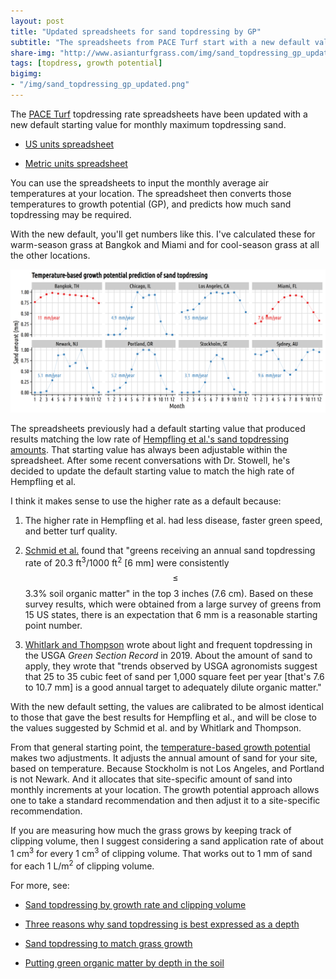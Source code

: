 ```yaml
---
layout: post
title: "Updated spreadsheets for sand topdressing by GP"
subtitle: "The spreadsheets from PACE Turf start with a new default value"
share-img: "http://www.asianturfgrass.com/img/sand_topdressing_gp_updated.png"
tags: [topdress, growth potential]
bigimg:
- "/img/sand_topdressing_gp_updated.png" 
---
```


The [PACE Turf](https://www.paceturf.org/) topdressing rate spreadsheets have been updated with a new default starting value for monthly maximum topdressing sand.

* [US units spreadsheet](https://www.paceturf.org/PTRI/Documents/Sand_GP_1.xls)

* [Metric units spreadsheet](https://www.paceturf.org/PTRI/Documents/Sand_GP_1_metric.xls)

You can use the spreadsheets to input the monthly average air temperatures at your location. The spreadsheet then converts those temperatures to growth potential (GP), and predicts how much sand topdressing may be required. 

With the new default, you'll get numbers like this. I've calculated these for warm-season grass at Bangkok and Miami and for cool-season grass at all the other locations.

![chart of monthly sand amounts at 8 cities](/img/sand_topdressing_gp_updated.png)

The spreadsheets previously had a default starting value that produced results matching the low rate of [Hempfling et al.'s sand topdressing amounts]( https://doi.org/10.2135/cropsci2016.06.0492). That starting value has always been adjustable within the spreadsheet. After some recent conversations with Dr. Stowell, he's decided to update the default starting value to match the high rate of Hempfling et al.

I think it makes sense to use the higher rate as a default because:

1. The higher rate in Hempfling et al. had less disease, faster green speed, and better turf quality.

2. [Schmid et al.](https://dx.doi.org/10.2134/ATS-2014-0031-BR) found that "greens receiving an annual sand topdressing rate of 20.3 ft<sup>3</sup>/1000 ft<sup>2</sup> [6 mm] were consistently $$\leq$$ 3.3% soil organic matter" in the top 3 inches (7.6 cm). Based on these survey results, which were obtained from a large survey of greens from 15 US states, there is an expectation that 6 mm is a reasonable starting point number.

3. [Whitlark and Thompson](https://gsr.lib.msu.edu/article/whitlark-thompson-light-5-3-19.pdf) wrote about light and frequent topdressing in the USGA *Green Section Record* in 2019. About the amount of sand to apply, they wrote that "trends observed by USGA agronomists suggest that 25 to 35 cubic feet of sand per 1,000 square feet per year [that's 7.6 to 10.7 mm] is a good annual target to adequately dilute organic matter."

With the new default setting, the values are calibrated to be almost identical to those that gave the best results for Hempfling et al., and will be close to the values suggested by Schmid et al. and by Whitlark and Thompson.

From that general starting point, the [temperature-based growth potential](http://www.files.asianturfgrass.com/201306_growth_potential.pdf) makes two adjustments. It adjusts the annual amount of sand for your site, based on temperature. Because Stockholm is not Los Angeles, and Portland is not Newark. And it allocates that site-specific amount of sand into monthly increments at your location. The growth potential approach allows one to take a standard recommendation and then adjust it to a site-specific recommendation.

If you are measuring how much the grass grows by keeping track of clipping volume, then I suggest considering a sand application rate of about 1 cm<sup>3</sup> for every 1 cm<sup>3</sup> of clipping volume. That works out to 1 mm of sand for each 1 L/m<sup>2</sup> of clipping volume.

For more, see:

* [Sand topdressing by growth rate and clipping volume](https://www.asianturfgrass.com/2020-05-01-sand-topdressing-by-growth-rate/)

* [Three reasons why sand topdressing is best expressed as a depth](https://www.asianturfgrass.com/2019-08-08-three-reasons-sand-depth/)

* [Sand topdressing to match grass growth](https://www.asianturfgrass.com/2017-08-20-topdress-and-growth-potential/)

* [Putting green organic matter by depth in the soil](https://www.asianturfgrass.com/2020-05-13-putting-green-organic-matter-by-depth/)
